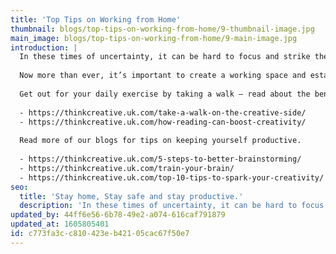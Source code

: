 ```yaml
---
title: 'Top Tips on Working from Home'
thumbnail: blogs/top-tips-on-working-from-home/9-thumbnail-image.jpg
main_image: blogs/top-tips-on-working-from-home/9-main-image.jpg
introduction: |
  In these times of uncertainty, it can be hard to focus and strike the right balance between work and life responsibilities. This may be the first time you are working from home, so here at Think! we’ve put together some thoughts on how to stay productive, happy and healthy. Creatives are an adaptable sort, many working remotely or freelancing from home as a matter of course, so here’s some of our top tips on how the make the most of working from home.   
  
  Now more than ever, it’s important to create a working space and establish boundaries for home working. Create a work space separate to your relaxing living areas, so it’s easier to switch between work mode and family time. Stick to your hours; create a routine to make sure you’re getting enough sleep and exercise. A great way to do all of this is to tidy your workspace at the end of your day, then get outside for a walk. This will give you the time to switch off mentally and return back home into your same space, but in a different mindset.
  
  Get out for your daily exercise by taking a walk – read about the benefits walking can have on your creativity in our blog post – Take a walk on the creative side. If you are self-isolating and can’t leave your house, then escape your environment by picking up a book. Read our blog post on how reading can boost your creativity.
  
  - https://thinkcreative.uk.com/take-a-walk-on-the-creative-side/
  - https://thinkcreative.uk.com/how-reading-can-boost-creativity/
  
  Read more of our blogs for tips on keeping yourself productive.
  
  - https://thinkcreative.uk.com/5-steps-to-better-brainstorming/
  - https://thinkcreative.uk.com/train-your-brain/
  - https://thinkcreative.uk.com/top-10-tips-to-spark-your-creativity/
seo:
  title: 'Stay home, Stay safe and stay productive.'
  description: 'In these times of uncertainty, it can be hard to focus and strike the right balance between work and life responsibilities. Is it your first time working from home? Read our teams top tips in staying productive.'
updated_by: 44ff6e56-6b78-49e2-a074-616caf791879
updated_at: 1605805401
id: c773fa3c-c810-423e-b421-05cac67f50e7
---
```

